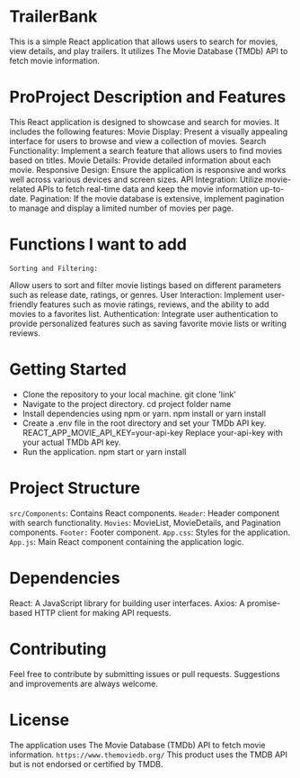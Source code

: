 # TrailerBank

This is a simple React application that allows users to search for movies, view details, and play trailers. It utilizes The Movie Database (TMDb) API to fetch movie information.

# ProProject Description and Features

This React application is designed to showcase and search for movies. It includes the following features:
	Movie Display:
Present a visually appealing interface for users to browse and view a collection of movies.
	Search Functionality:
Implement a search feature that allows users to find movies based on titles.
	Movie Details:
Provide detailed information about each movie.
	Responsive Design:
Ensure the application is responsive and works well across various devices and screen sizes.
	API Integration:
Utilize movie-related APIs to fetch real-time data and keep the movie information up-to-date.
    Pagination:
If the movie database is extensive, implement pagination to manage and display a limited number of movies per page.

# Functions I want to add

    Sorting and Filtering:
Allow users to sort and filter movie listings based on different parameters such as release date, ratings, or genres.
	User Interaction:
Implement user-friendly features such as movie ratings, reviews, and the ability to add movies to a favorites list.
	Authentication:
Integrate user authentication to provide personalized features such as saving favorite movie lists or writing reviews.  

# Getting Started

* Clone the repository to your local machine.
    git clone 'link'
* Navigate to the project directory.
    cd project folder name
* Install dependencies using npm or yarn.
    npm install or yarn install
* Create a .env file in the root directory and set your TMDb API key.
    REACT_APP_MOVIE_API_KEY=your-api-key
  Replace your-api-key with your actual TMDb API key. 
* Run the application.
    npm start or yarn install


# Project Structure

`src/Components`: Contains React components.
	`Header`: Header component with search functionality.
	`Movies`: MovieList, MovieDetails, and Pagination components.
	`Footer:` Footer component.
`App.css`: Styles for the application.
`App.js`: Main React component containing the application logic.

# Dependencies

React: A JavaScript library for building user interfaces.
Axios: A promise-based HTTP client for making API requests.

# Contributing

Feel free to contribute by submitting issues or pull requests. Suggestions and improvements are always welcome.

# License

The application uses The Movie Database (TMDb) API to fetch movie information. `https://www.themoviedb.org/`
This product uses the TMDB API but is not endorsed or certified by TMDB.